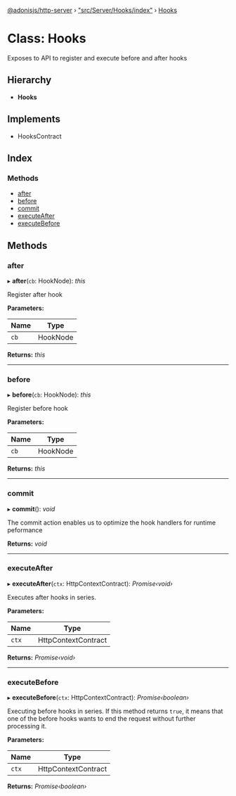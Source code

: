 [@adonisjs/http-server](../README.md) › ["src/Server/Hooks/index"](../modules/_src_server_hooks_index_.md) › [Hooks](_src_server_hooks_index_.hooks.md)

# Class: Hooks

Exposes to API to register and execute before and after hooks

## Hierarchy

* **Hooks**

## Implements

* HooksContract

## Index

### Methods

* [after](_src_server_hooks_index_.hooks.md#after)
* [before](_src_server_hooks_index_.hooks.md#before)
* [commit](_src_server_hooks_index_.hooks.md#commit)
* [executeAfter](_src_server_hooks_index_.hooks.md#executeafter)
* [executeBefore](_src_server_hooks_index_.hooks.md#executebefore)

## Methods

###  after

▸ **after**(`cb`: HookNode): *this*

Register after hook

**Parameters:**

Name | Type |
------ | ------ |
`cb` | HookNode |

**Returns:** *this*

___

###  before

▸ **before**(`cb`: HookNode): *this*

Register before hook

**Parameters:**

Name | Type |
------ | ------ |
`cb` | HookNode |

**Returns:** *this*

___

###  commit

▸ **commit**(): *void*

The commit action enables us to optimize the hook handlers
for runtime peformance

**Returns:** *void*

___

###  executeAfter

▸ **executeAfter**(`ctx`: HttpContextContract): *Promise‹void›*

Executes after hooks in series.

**Parameters:**

Name | Type |
------ | ------ |
`ctx` | HttpContextContract |

**Returns:** *Promise‹void›*

___

###  executeBefore

▸ **executeBefore**(`ctx`: HttpContextContract): *Promise‹boolean›*

Executing before hooks in series. If this method returns `true`,
it means that one of the before hooks wants to end the request
without further processing it.

**Parameters:**

Name | Type |
------ | ------ |
`ctx` | HttpContextContract |

**Returns:** *Promise‹boolean›*
